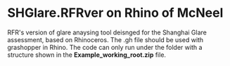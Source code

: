 # SHGlare.RFRver on Rhino of McNeel
RFR's version of glare anaysing tool deisnged for the Shanghai Glare assessment, based on Rhinoceros.
The .gh file should be used with grashopper in Rhino.
The code can only run under the folder with a structure shown in the **Example_working_root.zip** file.
